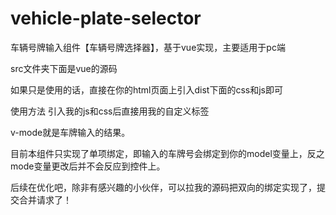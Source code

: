 # vehicle-plate-selector
车辆号牌输入组件【车辆号牌选择器】，基于vue实现，主要适用于pc端

src文件夹下面是vue的源码

如果只是使用的话，直接在你的html页面上引入dist下面的css和js即可

使用方法
  引入我的js和css后直接用我的自定义标签
  
  
  <vehicle-plate-selector v-model="carNo"></vehicle-plate-selector>
  
  v-mode就是车牌输入的结果。
  
  目前本组件只实现了单项绑定，即输入的车牌号会绑定到你的model变量上，反之mode变量更改后并不会反应到控件上。
  
  后续在优化吧，除非有感兴趣的小伙伴，可以拉我的源码把双向的绑定实现了，提交合并请求了！
